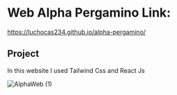# Web Alpha Pergamino Link:
https://luchocas234.github.io/alpha-pergamino/


## Project

In this website I used Tailwind Css and React Js

![AlphaWeb (1)](https://user-images.githubusercontent.com/69287467/179036608-756e7ea1-4e06-483e-b921-e762f55fa12a.png)
